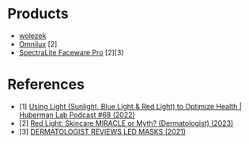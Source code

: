 
# Products
- [wolezek](https://www.amazon.com/Wolezek-Therapy-Holder-Infrared-Device/dp/B09NBGS72W)
- [Omnilux](https://omniluxled.com/products/omnilux-contour-face) [2]
- [SpectraLite Faceware Pro](https://drdennisgross.com/products/drx-spectralite-faceware-pro) [2][3]

# References
- [1] [Using Light (Sunlight, Blue Light & Red Light) to Optimize Health | Huberman Lab Podcast #68 (2022)](https://www.youtube.com/watch?v=UF0nqolsNZc)
- [2] [Red Light: Skincare MIRACLE or Myth? (Dermatologist) (2023)](https://www.youtube.com/watch?v=4L2cCOmdg7A)
- [3] [DERMATOLOGIST REVIEWS LED MASKS (2021)](https://www.youtube.com/watch?v=VJeiG8r6CyM)